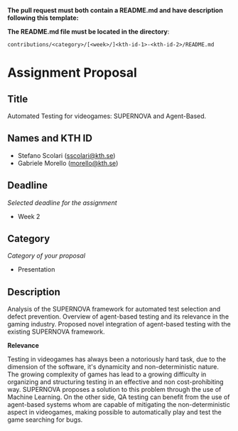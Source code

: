 **The pull request must both contain a README.md and have description following this template:**

**The README.md file must be located in the directory**:

`contributions/<category>/[<week>/]<kth-id-1>-<kth-id-2>/README.md`

# Assignment Proposal

## Title

Automated Testing for videogames: SUPERNOVA and Agent-Based.

## Names and KTH ID

  - Stefano Scolari (sscolari@kth.se)
  - Gabriele Morello (morello@kth.se)

## Deadline

_Selected deadline for the assignment_
- Week 2

## Category

_Category of your proposal_

- Presentation

## Description

Analysis of the SUPERNOVA framework for automated test selection and defect prevention. 
Overview of agent-based testing and its relevance in the gaming industry. 
Proposed novel integration of agent-based testing with the existing SUPERNOVA framework.

**Relevance**

Testing in videogames has always been a notoriously hard task, due to the dimension of the software, it's dynamicity and non-deterministic nature.
The growing complexity of games has lead to a growing difficulty in organizing and structuring testing in an effective and non cost-prohibiting way.
SUPERNOVA proposes a solution to this problem through the use of Machine Learning. On the other side, QA testing can benefit from the use of agent-based systems whom are capable of mitigating the non-deterministic aspect in videogames, making possible to automatically play and test the game searching for bugs.
